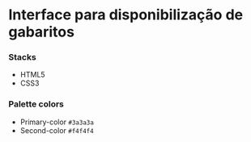# Interface para disponibilização de gabaritos #

### Stacks ###
* HTML5
* CSS3

### Palette colors ###
* Primary-color `#3a3a3a`
* Second-color `#f4f4f4`